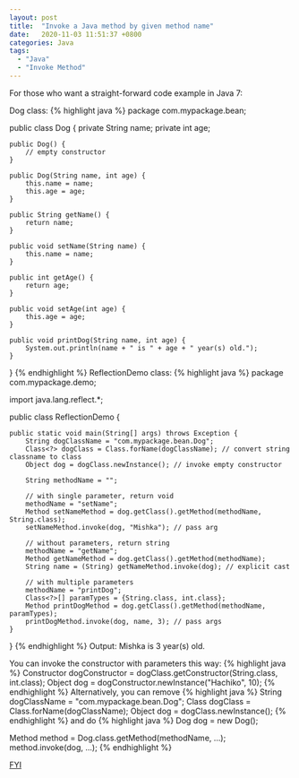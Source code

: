```yaml
---
layout: post
title:  "Invoke a Java method by given method name"
date:   2020-11-03 11:51:37 +0800
categories: Java
tags: 
  - "Java"
  - "Invoke Method"
---
```


For those who want a straight-forward code example in Java 7:

Dog class:
{% highlight java %}
package com.mypackage.bean;

public class Dog {
    private String name;
    private int age;

    public Dog() {
        // empty constructor
    }

    public Dog(String name, int age) {
        this.name = name;
        this.age = age;
    }

    public String getName() {
        return name;
    }

    public void setName(String name) {
        this.name = name;
    }

    public int getAge() {
        return age;
    }

    public void setAge(int age) {
        this.age = age;
    }

    public void printDog(String name, int age) {
        System.out.println(name + " is " + age + " year(s) old.");
    }
}
{% endhighlight %}
ReflectionDemo class:
{% highlight java %}
package com.mypackage.demo;

import java.lang.reflect.*;

public class ReflectionDemo {

    public static void main(String[] args) throws Exception {
        String dogClassName = "com.mypackage.bean.Dog";
        Class<?> dogClass = Class.forName(dogClassName); // convert string classname to class
        Object dog = dogClass.newInstance(); // invoke empty constructor

        String methodName = "";

        // with single parameter, return void
        methodName = "setName";
        Method setNameMethod = dog.getClass().getMethod(methodName, String.class);
        setNameMethod.invoke(dog, "Mishka"); // pass arg

        // without parameters, return string
        methodName = "getName";
        Method getNameMethod = dog.getClass().getMethod(methodName);
        String name = (String) getNameMethod.invoke(dog); // explicit cast

        // with multiple parameters
        methodName = "printDog";
        Class<?>[] paramTypes = {String.class, int.class};
        Method printDogMethod = dog.getClass().getMethod(methodName, paramTypes);
        printDogMethod.invoke(dog, name, 3); // pass args
    }
}
{% endhighlight %}
Output: Mishka is 3 year(s) old.

You can invoke the constructor with parameters this way:
{% highlight java %}
Constructor<?> dogConstructor = dogClass.getConstructor(String.class, int.class);
Object dog = dogConstructor.newInstance("Hachiko", 10);
{% endhighlight %}
Alternatively, you can remove
{% highlight java %}
String dogClassName = "com.mypackage.bean.Dog";
Class<?> dogClass = Class.forName(dogClassName);
Object dog = dogClass.newInstance();
{% endhighlight %}
and do
{% highlight java %}
Dog dog = new Dog();

Method method = Dog.class.getMethod(methodName, ...);
method.invoke(dog, ...);
{% endhighlight %}

[FYI][FYI-Link]

[FYI-Link]: https://stackoverflow.com/questions/160970/how-do-i-invoke-a-java-method-when-given-the-method-name-as-a-string